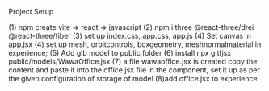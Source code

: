 Project Setup 

(1) npm create vite => react => javascript
(2) npm i three @react-three/drei @react-three/fiber
(3) set up index.css, app.css, app.js
(4) Set canvas in app.jsx
(4) set up mesh, orbitcontrols, boxgeometry, meshnormalmaterial in experience;
(5) Add glb model to public folder 
(6) install npx gltfjsx public/models/WawaOffice.jsx
(7) a file wawaoffice.jsx is created copy the content and paste it into the office.jsx file in the component, set it up as per the given configuration of storage of model
(8)add office.jsx to experience